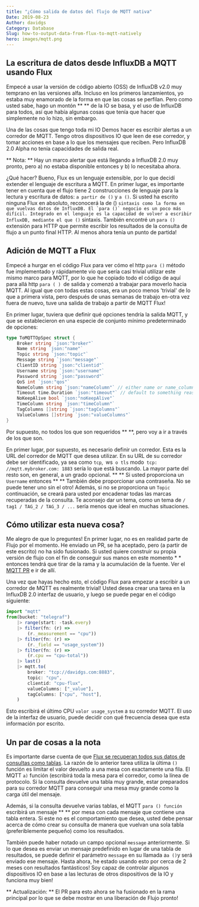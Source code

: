 ```yaml
---
title: "¿Cómo salida de datos del flujo de MQTT nativa"
Date: 2019-08-23
Author: davidgs
Category: Database
Slug: how-to-output-data-from-flux-to-mqtt-natively
hero: images/mqtt.png
---
```


## La escritura de datos desde InfluxDB a MQTT usando Flux

Empecé a usar la versión de código abierto (OSS) de InfluxDB v2.0 muy temprano en las versiones alfa. Incluso en los primeros lanzamientos, yo estaba muy enamorado de la forma en que las cosas se perfilan. Pero como usted sabe, hago un montón ** ** de la IO se basa, y el uso de InfluxDB para todos, así que había algunas cosas que tenía que hacer que simplemente no lo hizo, sin embargo.

Una de las cosas que tengo toda mi IO Demos hacer es escribir alertas a un corredor de MQTT. Tengo otros dispositivos IO que leen de ese corredor, y tomar acciones en base a lo que los mensajes que reciben. Pero InfluxDB 2.0 Alpha no tenía capacidades de salida real.

** Nota: ** Hay un marco alertar que está llegando a InfluxDB 2.0 muy pronto, pero a) no estaba disponible entonces y b) lo necesitaba ahora.

¿Qué hacer? Bueno, Flux es un lenguaje extensible, por lo que decidí extender el lenguaje de escritura a MQTT. En primer lugar, es importante tener en cuenta que el flujo tiene 2 construcciones de lenguaje para la lectura y escritura de datos: `a partir de ()` y `a ()`. Si usted ha escrito ninguna Flux en absoluto, reconocerá la de () `` sintaxis como la forma en que vuelvas datos de InfluxDB. El `para ()` negocio es un poco más difícil. Integrado en el lenguaje es la capacidad de volver a escribir InfluxDB, mediante el que () `` sintaxis. También encontré un `para ()` extensión para HTTP que permite escribir los resultados de la consulta de flujo a un punto final HTTP. Al menos ahora tenía un punto de partida!

## Adición de MQTT a Flux

Empecé a hurgar en el código Flux para ver cómo el http `para ()` método fue implementado y rápidamente vio que sería casi trivial utilizar este mismo marco para MQTT, por lo que he copiado todo el código de aquí para allá http `para ( ) `de salida y comenzó a trabajar para moverlo hacia MQTT. Al igual que con todas estas cosas, era un poco menos 'trivial' de lo que a primera vista, pero después de unas semanas de trabajo en-otra vez fuera de nuevo, tuve una salida de trabajo a partir de MQTT Flux!

En primer lugar, tuviera que definir qué opciones tendría la salida MQTT, y que se establecieron en una especie de conjunto mínimo predeterminado de opciones:

```go
type ToMQTTOpSpec struct {
    Broker string `json:"broker"`
    Name string `json:"name"`
    Topic string `json:"topic"`
    Message string `json:"message"`
    ClientID string `json:"clientid"`
    Username string `json:"username"`
    Password string `json:"password"`
    QoS int `json:"qos"`
    NameColumn string `json:"nameColumn"` // either name or name_column must be set, if none is set try to use the "_measurement" column.
    Timeout time.Duration `json:"timeout"` // default to something reasonable if zero
    NoKeepAlive bool `json:"noKeepAlive"`
    TimeColumn string `json:"timeColumn"`
    TagColumns []string `json:"tagColumns"`
    ValueColumns []string `json:"valueColumns"`
}
```

Por supuesto, no todos los que son requeridos ** **, pero voy a ir a través de los que son.

En primer lugar, por supuesto, es necesario definir un corredor. Esta es la URL del corredor de MQTT que desea utilizar. En su URL de su corredor debe ser identificado, ya sea como `tcp`,` `ws` o tls` modo` tcp: //mqtt.mybroker.com: 1883` sería lo que está buscando. La mayor parte del resto son, en general, a un grado opcional. ** ** Si usted proporciona un `Username` entonces ** ** También debe proporcionar una contraseña. No se puede tener uno sin el otro! Además, si no se proporciona un `Topic` continuación, se creará para usted por encadenar todas las marcas recuperadas de la consulta. Te aconsejo dar un tema, como un tema de `/ tag1 / TAG_2 / TAG_3 / ...` sería menos que ideal en muchas situaciones.

## Cómo utilizar esta nueva cosa?

Me alegro de que lo preguntes! En primer lugar, no es en realidad parte de Flujo por el momento. He enviado un PR, se ha aceptado, pero (a partir de este escrito) no ha sido fusionado. Si usted quiere construir su propia versión de flujo con el fin de conseguir sus manos en este momento * * entonces tendrá que tirar de la rama y la acumulación de la fuente. Ver el [MQTT PR](https://github.com/influxdata/flux/pull/1653) e ir de allí.

Una vez que hayas hecho esto, el código Flux para empezar a escribir a un corredor de MQTT es realmente trivial! Usted desea crear una tarea en la InfluxDB 2.0 interfaz de usuario, y luego se puede pegar en el código siguiente:

```js
import "mqtt"
from(bucket: "telegraf")
    |> range(start: -task.every)
    |> filter(fn: (r) =>
        (r._measurement == "cpu"))
    |> filter(fn: (r) =>
        (r._field == "usage_system"))
    |> filter(fn: (r) =>
        (r.cpu == "cpu-total"))
    |> last()
    |> mqtt.to(
        broker: "tcp://davidgs.com:8883",
        topic: "cpu",
        clientid: "cpu-flux",
        valueColumns: ["_value"],
        tagColumns: ["cpu", "host"],
    )
```

Esto escribirá el último CPU `valor usage_system` a su corredor MQTT. El uso de la interfaz de usuario, puede decidir con qué frecuencia desea que esta información por escrito.

## Un par de cosas a la nota

Es importante darse cuenta de que [Flux se recuperan todos sus datos de consultas como tablas](https://www.influxdata.com/blog/use-flux-to-group-shape-and-analyze-your-time-series-data/). La razón de lo anterior tarea utiliza la última `()` función es limitar el valor devuelto a una mesa con exactamente una fila. El MQTT `a)` función (escribirá toda la mesa para el corredor, como la línea de protocolo. Si la consulta devuelve una tabla muy grande, estar preparados para su corredor MQTT para conseguir una mesa muy grande como la carga útil del mensaje.

Además, si la consulta devuelve varias tablas, el MQTT `para () función` escribirá un mensaje ** ** por mesa con cada mensaje que contiene una tabla entera. Si este no es el comportamiento que desea, usted debe pensar acerca de cómo crear su consulta de manera que vuelvan una sola tabla (preferiblemente pequeño) como los resultados.

También puede haber notado un campo opcional `message` anteriormente. Si lo que desea es enviar un mensaje predefinido en lugar de una tabla de resultados, se puede definir el parámetro `message` en su llamada a` a () `y será enviado ese mensaje.
Hasta ahora, he estado usando esto por cerca de 2 meses con resultados fantásticos! Soy capaz de controlar algunos dispositivos IO en base a las lecturas de otros dispositivos de la IO y funciona muy bien!

** Actualización: ** El PR para esto ahora se ha fusionado en la rama principal por lo que se debe mostrar en una liberación de Flujo pronto!
